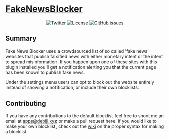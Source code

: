# [FakeNewsBlocker](https://chrome.google.com/webstore/detail/fake-news-blocker/gpaklhiejaggcipgepjjcckmehbefdok/)

<center>

[![Twitter](https://img.shields.io/badge/Twitter-@fdebijl-blue.svg?style=flat)](https://twitter.com/fdebijl)
[![License](https://img.shields.io/badge/license-MIT-blue.svg)](https://github.com/Fdebijl/FakeNewsBlocker/blob/master/LICENSE)
[![GitHub issues](https://img.shields.io/github/issues/Fdebijl/FakeNewsBlocker.svg)](https://github.com/Fdebijl/FakeNewsBlocker/issues)

</center>

## Summary
Fake News Blocker uses a crowdsourced list of so called 'fake news' websites that publish falsified news with either monetary intent or the intent to spread misinformation. If you happen upon one of these sites with this plugin installed you'll get a notification alerting you that the current page has been known to publish fake news. 

Under the settings menu users can opt to block out the website entirely instead of showing a notification, or include their own blocklists.

## Contributing
If you have any contributions to the default blocklist feel free to shoot me an email at apps@debijl.xyz or make a pull request here. If you would like to make your own blocklist, check out the [wiki](https://github.com/Fdebijl/FakeNewsBlocker/wiki/Blocklist-syntax) on the proper syntax for making a blocklist.
